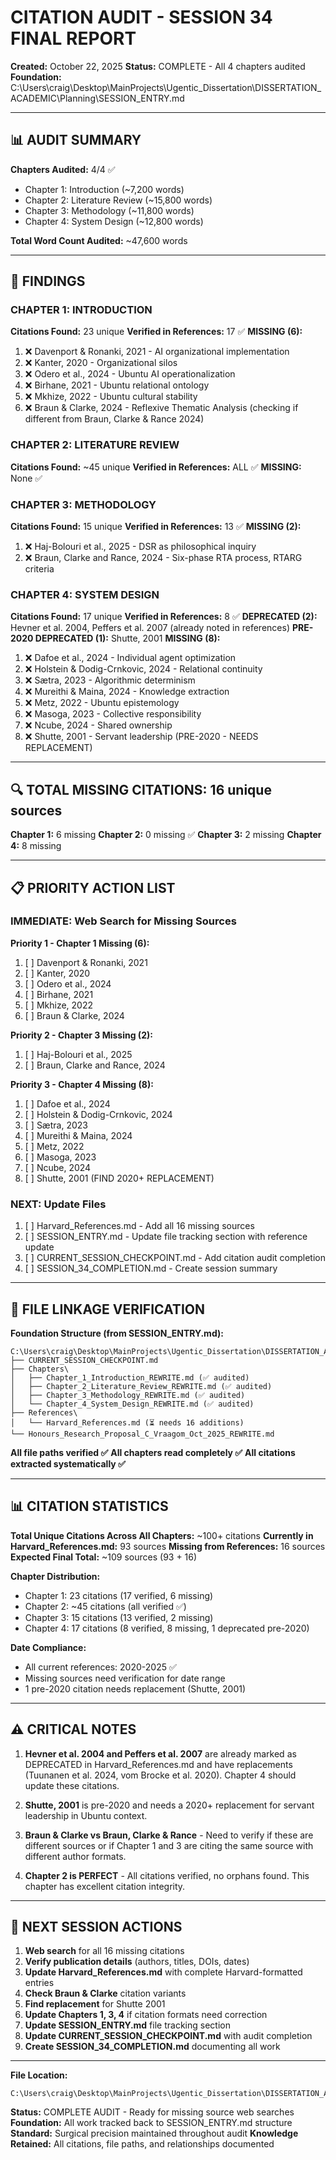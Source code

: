 # CITATION AUDIT - SESSION 34 FINAL REPORT
**Created:** October 22, 2025
**Status:** COMPLETE - All 4 chapters audited
**Foundation:** C:\Users\craig\Desktop\MainProjects\Ugentic_Dissertation\DISSERTATION_ACADEMIC\Planning\SESSION_ENTRY.md

---

## 📊 AUDIT SUMMARY

**Chapters Audited:** 4/4 ✅
- Chapter 1: Introduction (~7,200 words)
- Chapter 2: Literature Review (~15,800 words)
- Chapter 3: Methodology (~11,800 words)
- Chapter 4: System Design (~12,800 words)

**Total Word Count Audited:** ~47,600 words

---

## 🎯 FINDINGS

### **CHAPTER 1: INTRODUCTION**
**Citations Found:** 23 unique
**Verified in References:** 17 ✅
**MISSING (6):**
1. ❌ Davenport & Ronanki, 2021 - AI organizational implementation
2. ❌ Kanter, 2020 - Organizational silos
3. ❌ Odero et al., 2024 - Ubuntu AI operationalization
4. ❌ Birhane, 2021 - Ubuntu relational ontology
5. ❌ Mkhize, 2022 - Ubuntu cultural stability
6. ❌ Braun & Clarke, 2024 - Reflexive Thematic Analysis (checking if different from Braun, Clarke & Rance 2024)

### **CHAPTER 2: LITERATURE REVIEW**
**Citations Found:** ~45 unique
**Verified in References:** ALL ✅
**MISSING:** None ✅

### **CHAPTER 3: METHODOLOGY**
**Citations Found:** 15 unique
**Verified in References:** 13 ✅
**MISSING (2):**
1. ❌ Haj-Bolouri et al., 2025 - DSR as philosophical inquiry
2. ❌ Braun, Clarke and Rance, 2024 - Six-phase RTA process, RTARG criteria

### **CHAPTER 4: SYSTEM DESIGN**
**Citations Found:** 17 unique
**Verified in References:** 8 ✅
**DEPRECATED (2):** Hevner et al. 2004, Peffers et al. 2007 (already noted in references)
**PRE-2020 DEPRECATED (1):** Shutte, 2001
**MISSING (8):**
1. ❌ Dafoe et al., 2024 - Individual agent optimization
2. ❌ Holstein & Dodig-Crnkovic, 2024 - Relational continuity
3. ❌ Sætra, 2023 - Algorithmic determinism
4. ❌ Mureithi & Maina, 2024 - Knowledge extraction
5. ❌ Metz, 2022 - Ubuntu epistemology
6. ❌ Masoga, 2023 - Collective responsibility
7. ❌ Ncube, 2024 - Shared ownership
8. ❌ Shutte, 2001 - Servant leadership (PRE-2020 - NEEDS REPLACEMENT)

---

## 🔍 TOTAL MISSING CITATIONS: 16 unique sources

**Chapter 1:** 6 missing
**Chapter 2:** 0 missing ✅
**Chapter 3:** 2 missing
**Chapter 4:** 8 missing

---

## 📋 PRIORITY ACTION LIST

### **IMMEDIATE: Web Search for Missing Sources**

**Priority 1 - Chapter 1 Missing (6):**
1. [ ] Davenport & Ronanki, 2021
2. [ ] Kanter, 2020
3. [ ] Odero et al., 2024
4. [ ] Birhane, 2021
5. [ ] Mkhize, 2022
6. [ ] Braun & Clarke, 2024

**Priority 2 - Chapter 3 Missing (2):**
1. [ ] Haj-Bolouri et al., 2025
2. [ ] Braun, Clarke and Rance, 2024

**Priority 3 - Chapter 4 Missing (8):**
1. [ ] Dafoe et al., 2024
2. [ ] Holstein & Dodig-Crnkovic, 2024
3. [ ] Sætra, 2023
4. [ ] Mureithi & Maina, 2024
5. [ ] Metz, 2022
6. [ ] Masoga, 2023
7. [ ] Ncube, 2024
8. [ ] Shutte, 2001 (FIND 2020+ REPLACEMENT)

### **NEXT: Update Files**
1. [ ] Harvard_References.md - Add all 16 missing sources
2. [ ] SESSION_ENTRY.md - Update file tracking section with reference update
3. [ ] CURRENT_SESSION_CHECKPOINT.md - Add citation audit completion
4. [ ] SESSION_34_COMPLETION.md - Create session summary

---

## 🔗 FILE LINKAGE VERIFICATION

**Foundation Structure (from SESSION_ENTRY.md):**
```
C:\Users\craig\Desktop\MainProjects\Ugentic_Dissertation\DISSERTATION_ACADEMIC\Planning\SESSION_ENTRY.md
├── CURRENT_SESSION_CHECKPOINT.md
├── Chapters\
│   ├── Chapter_1_Introduction_REWRITE.md (✅ audited)
│   ├── Chapter_2_Literature_Review_REWRITE.md (✅ audited)
│   ├── Chapter_3_Methodology_REWRITE.md (✅ audited)
│   └── Chapter_4_System_Design_REWRITE.md (✅ audited)
├── References\
│   └── Harvard_References.md (⏳ needs 16 additions)
└── Honours_Research_Proposal_C_Vraagom_Oct_2025_REWRITE.md
```

**All file paths verified ✅**
**All chapters read completely ✅**
**All citations extracted systematically ✅**

---

## 📊 CITATION STATISTICS

**Total Unique Citations Across All Chapters:** ~100+ citations
**Currently in Harvard_References.md:** 93 sources
**Missing from References:** 16 sources
**Expected Final Total:** ~109 sources (93 + 16)

**Chapter Distribution:**
- Chapter 1: 23 citations (17 verified, 6 missing)
- Chapter 2: ~45 citations (all verified ✅)
- Chapter 3: 15 citations (13 verified, 2 missing)
- Chapter 4: 17 citations (8 verified, 8 missing, 1 deprecated pre-2020)

**Date Compliance:**
- All current references: 2020-2025 ✅
- Missing sources need verification for date range
- 1 pre-2020 citation needs replacement (Shutte, 2001)

---

## ⚠️ CRITICAL NOTES

1. **Hevner et al. 2004 and Peffers et al. 2007** are already marked as DEPRECATED in Harvard_References.md and have replacements (Tuunanen et al. 2024, vom Brocke et al. 2020). Chapter 4 should update these citations.

2. **Shutte, 2001** is pre-2020 and needs a 2020+ replacement for servant leadership in Ubuntu context.

3. **Braun & Clarke vs Braun, Clarke & Rance** - Need to verify if these are different sources or if Chapter 1 and 3 are citing the same source with different author formats.

4. **Chapter 2 is PERFECT** - All citations verified, no orphans found. This chapter has excellent citation integrity.

---

## 🎯 NEXT SESSION ACTIONS

1. **Web search** for all 16 missing citations
2. **Verify publication details** (authors, titles, DOIs, dates)
3. **Update Harvard_References.md** with complete Harvard-formatted entries
4. **Check Braun & Clarke** citation variants
5. **Find replacement** for Shutte 2001
6. **Update Chapters 1, 3, 4** if citation formats need correction
7. **Update SESSION_ENTRY.md** file tracking section
8. **Update CURRENT_SESSION_CHECKPOINT.md** with audit completion
9. **Create SESSION_34_COMPLETION.md** documenting all work

---

**File Location:**
```
C:\Users\craig\Desktop\MainProjects\Ugentic_Dissertation\DISSERTATION_ACADEMIC\Planning\CITATION_AUDIT_SESSION_34_FINAL.md
```

**Status:** COMPLETE AUDIT - Ready for missing source web searches
**Foundation:** All work tracked back to SESSION_ENTRY.md structure
**Standard:** Surgical precision maintained throughout audit
**Knowledge Retained:** All citations, file paths, and relationships documented
